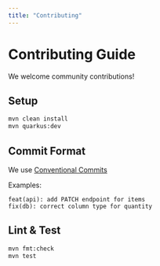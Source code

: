 ```yaml
---
title: "Contributing"
---
```


# Contributing Guide

We welcome community contributions!

## Setup

```bash
mvn clean install
mvn quarkus:dev
```

## Commit Format

We use [Conventional Commits](https://www.conventionalcommits.org/)

Examples:

```
feat(api): add PATCH endpoint for items
fix(db): correct column type for quantity
```

## Lint & Test

```bash
mvn fmt:check
mvn test
```
